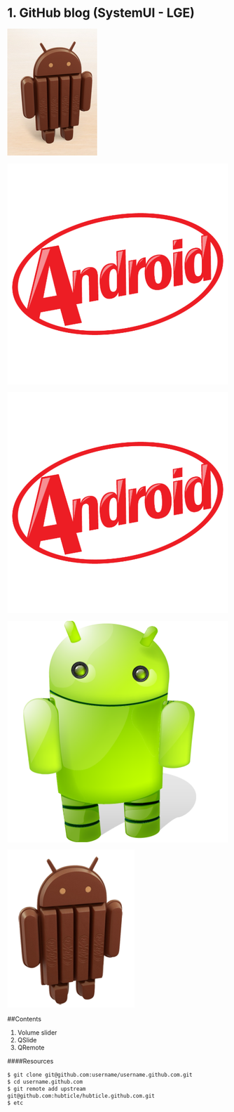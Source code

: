 # 1. GitHub blog (SystemUI - LGE)

![Image](kk1.png?raw=true)

![Image](kitkat.png?raw=true)

![Image](kk3.png?raw=true)

![Image](shadow.png?raw=true)

![Image](android.png?raw=true)

##Contents

1. Volume slider
2. QSlide
3. QRemote

####Resources
  
    $ git clone git@github.com:username/username.github.com.git
    $ cd username.github.com
    $ git remote add upstream git@github.com:hubticle/hubticle.github.com.git
    $ etc

